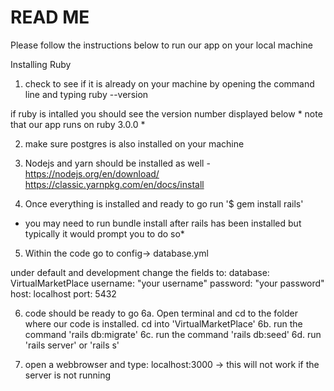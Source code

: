 # READ ME 

Please follow the instructions below to run our app on your local machine

Installing Ruby 
1. check to see if it is already on your machine by opening the command line and typing 
ruby --version 

if ruby is intalled you should see the version number displayed below 
	* note that our app runs on ruby 3.0.0 * 

2. make sure postgres is also installed on your machine 

3. Nodejs and yarn should be installed as well - https://nodejs.org/en/download/ https://classic.yarnpkg.com/en/docs/install 

4. Once everything is installed and ready to go run '$ gem install rails'

* you may need to run bundle install after rails has been installed but typically it would prompt you to do so*

5. Within the code go to config-> database.yml 

under default and development change the fields to:
	  database: VirtualMarketPlace
	  username: "your username" 
	  password: "your password"
	  host: localhost
	  port: 5432

6. code should be ready to go 
	6a. Open terminal and cd to the folder where our code is installed. cd into 'VirtualMarketPlace'
	6b. run the command 'rails db:migrate'
	6c. run the command 'rails db:seed'
	6d. run 'rails server' or 'rails s'

6. open a webbrowser and type: localhost:3000 -> this will not work if the server is not running

